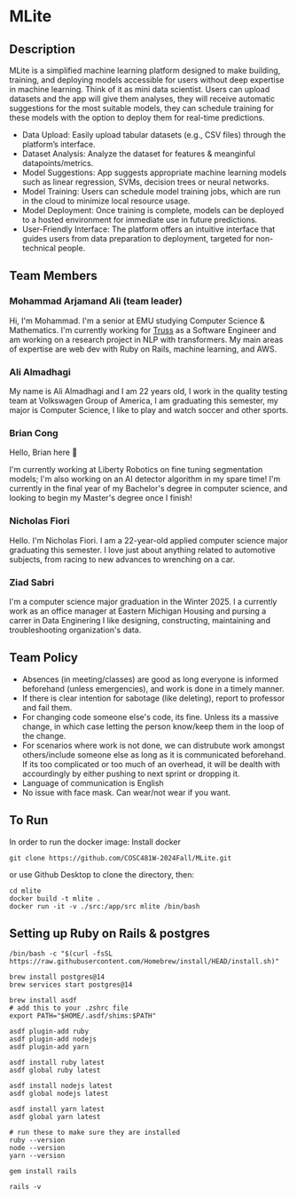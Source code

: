 # MLite

## Description
MLite is a simplified machine learning platform designed to make building, training, and deploying models accessible for users without deep expertise in machine learning. Think of it as mini data scientist. Users can upload datasets and the app will give them analyses, they will receive automatic suggestions for the most suitable models, they can schedule training for these models with the option to deploy them for real-time predictions.

- Data Upload: Easily upload tabular datasets (e.g., CSV files) through the platform’s interface.
- Dataset Analysis: Analyze the dataset for features & meanginful datapoints/metrics.
- Model Suggestions: App suggests appropriate machine learning models such as linear regression, SVMs, decision trees or neural networks.
-	Model Training: Users can schedule model training jobs, which are run in the cloud to minimize local resource usage.
-	Model Deployment: Once training is complete, models can be deployed to a hosted environment for immediate use in future predictions.
- User-Friendly Interface: The platform offers an intuitive interface that guides users from data preparation to deployment, targeted for non-technical people.

## Team Members

### Mohammad Arjamand Ali (team leader)
Hi, I'm Mohammad. I'm a senior at EMU studying Computer Science & Mathematics. I'm currently working for [Truss](https://gettruss.io) as a Software Engineer and am working on a research project in NLP with transformers. My main areas of expertise are web dev with Ruby on Rails, machine learning, and AWS.

### Ali Almadhagi
My name is Ali Almadhagi and I am 22 years old, I work in the quality testing team at Volkswagen Group of America, I am graduating this semester, my major is Computer Science, I like to play and watch soccer and other sports.

### Brian Cong
Hello, Brian here 👋

I'm currently working at Liberty Robotics on fine tuning segmentation models; I'm also working on an AI detector algorithm in my spare time! I'm currently in the final year of my Bachelor's degree in computer science, and looking to begin my Master's degree once I finish!

### Nicholas Fiori
Hello. I'm Nicholas Fiori. I am a 22-year-old applied computer science major graduating this semester. I love just about anything related to automotive subjects, from racing to new advances to wrenching on a car.

### Ziad Sabri
I'm a computer science major graduation in the Winter 2025. I a currently work as an office manager at Eastern Michigan Housing and pursing a carrer in Data Enginering I like designing, constructing, maintaining and troubleshooting organization's data.

## Team Policy
- Absences (in meeting/classes) are good as long everyone is informed beforehand (unless emergencies), and work is done in a timely manner. 
- If there is clear intention for sabotage (like deleting), report to professor and fail them.
- For changing code someone else's code, its fine. Unless its a massive change, in which case letting the person know/keep them in the loop of the change.
- For scenarios where work is not done, we can distrubute work amongst others/include someone else as long as it is communicated beforehand. If its too complicated or too much of an overhead, it will be dealth with accourdingly by either pushing to next sprint or dropping it.
- Language of communication is English
- No issue with face mask. Can wear/not wear if you want.

## To Run
In order to run the docker image:
Install docker
```
git clone https://github.com/COSC481W-2024Fall/MLite.git
```
or use Github Desktop to clone the directory, then:
```
cd mlite
docker build -t mlite .
docker run -it -v ./src:/app/src mlite /bin/bash
```
## Setting up Ruby on Rails & postgres
```
/bin/bash -c "$(curl -fsSL https://raw.githubusercontent.com/Homebrew/install/HEAD/install.sh)"

brew install postgres@14
brew services start postgres@14

brew install asdf
# add this to your .zshrc file
export PATH="$HOME/.asdf/shims:$PATH"

asdf plugin-add ruby
asdf plugin-add nodejs
asdf plugin-add yarn

asdf install ruby latest
asdf global ruby latest

asdf install nodejs latest
asdf global nodejs latest

asdf install yarn latest
asdf global yarn latest

# run these to make sure they are installed
ruby --version
node --version
yarn --version

gem install rails

rails -v

```
